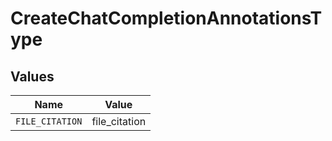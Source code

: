 # CreateChatCompletionAnnotationsType


## Values

| Name            | Value           |
| --------------- | --------------- |
| `FILE_CITATION` | file_citation   |